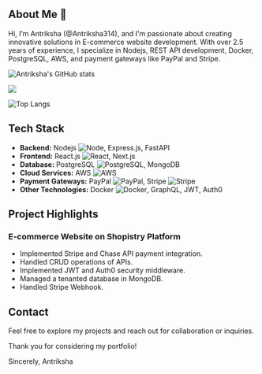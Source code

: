 ## About Me  🧐

Hi, I’m Antriksha (@Antriksha314), and I'm passionate about creating innovative solutions in E-commerce website development. With over 2.5 years of experience, I specialize in Nodejs, REST API development, Docker, PostgreSQL, AWS, and payment gateways like PayPal and Stripe.

![Antriksha's GitHub stats](https://github-readme-stats.vercel.app/api?username=antriksha314)

![](https://github-readme-streak-stats.herokuapp.com/?user=antriksha314&theme=dark&hide_border=false)<br/>


![Top Langs](https://github-readme-stats.vercel.app/api/top-langs/?username=antriksha314&layout=compact)


## Tech Stack

- **Backend:** Nodejs ![Node](https://img.shields.io/badge/Node%20js-339933?style=for-the-badge&logo=nodedotjs&logoColor=white), Express.js, FastAPI
- **Frontend:** React.js ![React](https://img.shields.io/badge/react-%2320232a.svg?style=for-the-badge&logo=react&logoColor=%2361DAFB), Next.js
- **Database:** PostgreSQL ![PostgreSQL](https://img.shields.io/badge/postgres-%23316192.svg?style=for-the-badge&logo=postgresql&logoColor=white), MongoDB
- **Cloud Services:** AWS ![AWS](https://img.shields.io/badge/AWS-%23FF9900.svg?style=for-the-badge&logo=amazon-aws&logoColor=white)
- **Payment Gateways:** PayPal ![PayPal](https://img.shields.io/badge/PayPal-00457C?style=for-the-badge&logo=paypal&logoColor=white), Stripe ![Stripe](https://img.shields.io/badge/stripe-%231A1A1A.svg?style=for-the-badge&logo=stripe&logoColor=white)
- **Other Technologies:** Docker ![Docker](https://img.shields.io/badge/docker-%230db7ed.svg?style=for-the-badge&logo=docker&logoColor=white), GraphQL, JWT, Auth0

## Project Highlights

### E-commerce Website on Shopistry Platform

- Implemented Stripe and Chase API payment integration.
- Handled CRUD operations of APIs.
- Implemented JWT and Auth0 security middleware.
- Managed a tenanted database in MongoDB.
- Handled Stripe Webhook.

## Contact

Feel free to explore my projects and reach out for collaboration or inquiries.

Thank you for considering my portfolio!

Sincerely,
Antriksha
